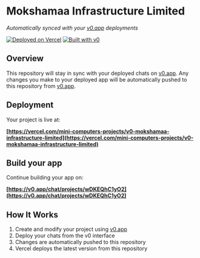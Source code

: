 # Mokshamaa Infrastructure Limited

*Automatically synced with your [v0.app](https://v0.app) deployments*

[![Deployed on Vercel](https://img.shields.io/badge/Deployed%20on-Vercel-black?style=for-the-badge&logo=vercel)](https://vercel.com/mini-computers-projects/v0-mokshamaa-infrastructure-limited)
[![Built with v0](https://img.shields.io/badge/Built%20with-v0.app-black?style=for-the-badge)](https://v0.app/chat/projects/wDKEQhC1yO2)

## Overview

This repository will stay in sync with your deployed chats on [v0.app](https://v0.app).
Any changes you make to your deployed app will be automatically pushed to this repository from [v0.app](https://v0.app).

## Deployment

Your project is live at:

**[https://vercel.com/mini-computers-projects/v0-mokshamaa-infrastructure-limited](https://vercel.com/mini-computers-projects/v0-mokshamaa-infrastructure-limited)**

## Build your app

Continue building your app on:

**[https://v0.app/chat/projects/wDKEQhC1yO2](https://v0.app/chat/projects/wDKEQhC1yO2)**

## How It Works

1. Create and modify your project using [v0.app](https://v0.app)
2. Deploy your chats from the v0 interface
3. Changes are automatically pushed to this repository
4. Vercel deploys the latest version from this repository